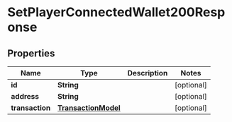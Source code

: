 

# SetPlayerConnectedWallet200Response


## Properties

| Name | Type | Description | Notes |
|------------ | ------------- | ------------- | -------------|
|**id** | **String** |  |  [optional] |
|**address** | **String** |  |  [optional] |
|**transaction** | [**TransactionModel**](TransactionModel.md) |  |  [optional] |



